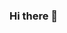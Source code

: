 ### Hi there 👋

<!--
**Cedargrowth/Cedargrowth** is a ✨ _special_ ✨ repository because its `README.md` (this file) appears on your GitHub profile.

Here are some ideas to get you started:

- 🔭 I’m currently working on ...Data Analysis 
- 🌱 I’m currently learning ... Cyber Security
- 👯 I’m looking to collaborate on ...Data Analysis Projects
- 🤔 I’m looking for help with ... Cyber Security courses
- 💬 Ask me about ...IT, Coding and Data Analytics 
- 📫 How to reach me: ...email: cedargrowthconsult@gmail.com
- 😄 Pronouns: ...
- ⚡ Fun fact: ...
-->
